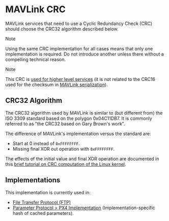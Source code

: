 # MAVLink CRC

MAVLink services that need to use a Cyclic Redundancy Check (CRC) should choose the CRC32 algorithm described below.

> [!NOTE]
> Using the same CRC implementation for all cases means that only one implementation is required.
> Do not introduce another unless there without a compelling technical reason.

> [!NOTE]
> This CRC is [used for higher level services](#implementations) (it is not related to the CRC16 used for the checksum in [MAVLink serialization](serialization.md#checksum)).

## CRC32 Algorithm

The CRC32 algorithm used by MAVLink is similar to (but different from) the ISO 3309 standard based on the polygon 0x04C11DB7.
It is commonly referred to as "the CRC32 based on Gary Brown's work".

The difference of MAVLink's implementation versus the standard are:

- Start at 0 instead of `0xFFFFFFFF`.
- Missing final XOR out operation with `0xFFFFFFFF`.

The effects of the initial value and final XOR operation are documented in this [brief tutorial on CRC computation of the Linux kernel](https://github.com/torvalds/linux/blob/master/Documentation/staging/crc32.rst).

## Implementations

This implementation is currently used in:

- [File Transfer Protocol (FTP)](../services/ftp.md)
- [Parameter Protocol > PX4 Implementation](../services/parameter.md#px4) (Implementation-specific hash of cached parameters).
